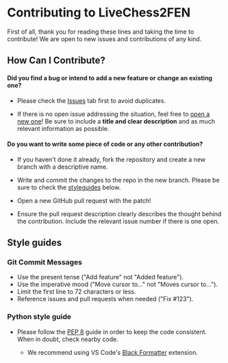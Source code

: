 # Contributing to LiveChess2FEN

First of all, thank you for reading these lines and taking the time to
 contribute! We are open to new issues and contributions of any kind.
 
## How Can I Contribute?

#### **Did you find a bug or intend to add a new feature or change an existing one?**

- Please check the 
[Issues](https://github.com/davidmallasen/LiveChess2FEN/issues) tab first
to avoid duplicates.

- If there is no open issue addressing the situation, feel free to
[open a new one](https://github.com/davidmallasen/LiveChess2FEN/issues/new)!
Be sure to include a **title and clear description** and as much relevant 
information as possible. 

#### **Do you want to write some piece of code or any other contribution?**

- If you haven't done it already, fork the repository and create a new
 branch with a descriptive name.

- Write and commit the changes to the repo in the new branch. Please be sure
 to check the [styleguides](#style-guides) below.

- Open a new GitHub pull request with the patch!

- Ensure the pull request description clearly describes the thought behind
 the contribution. Include the relevant issue number if there is one open.

## Style guides

### Git Commit Messages

- Use the present tense ("Add feature" not "Added feature").
- Use the imperative mood ("Move cursor to..." not "Moves cursor to...").
- Limit the first line to 72 characters or less.
- Reference issues and pull requests when needed ("Fix #123").

### Python style guide

- Please follow the [PEP 8](https://www.python.org/dev/peps/pep-0008/) guide
 in order to keep the code consistent. When in doubt, check nearby code.
  
    - We recommend using VS Code's [Black Formatter](https://marketplace.visualstudio.com/items?itemName=ms-python.black-formatter) extension.